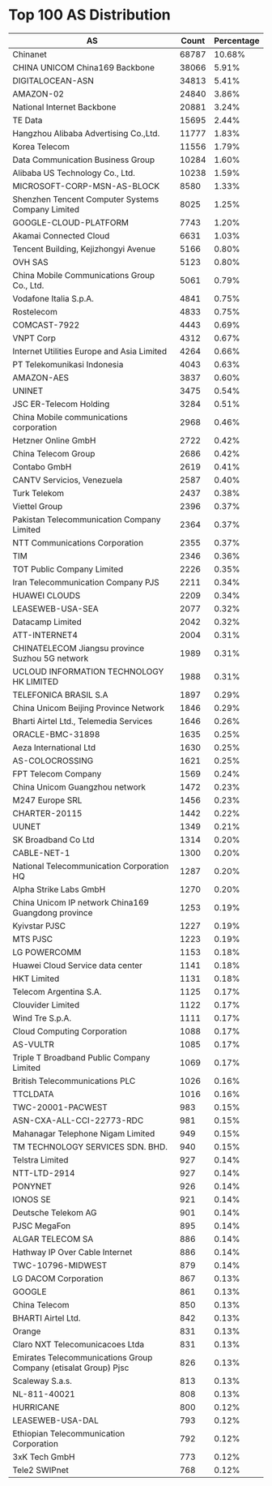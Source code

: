 # Top 100 AS Distribution
| AS | Count | Percentage |
|----|----|----|
| Chinanet | 68787 | 10.68% |
| CHINA UNICOM China169 Backbone | 38066 | 5.91% |
| DIGITALOCEAN-ASN | 34813 | 5.41% |
| AMAZON-02 | 24840 | 3.86% |
| National Internet Backbone | 20881 | 3.24% |
| TE Data | 15695 | 2.44% |
| Hangzhou Alibaba Advertising Co.,Ltd. | 11777 | 1.83% |
| Korea Telecom | 11556 | 1.79% |
| Data Communication Business Group | 10284 | 1.60% |
| Alibaba US Technology Co., Ltd. | 10238 | 1.59% |
| MICROSOFT-CORP-MSN-AS-BLOCK | 8580 | 1.33% |
| Shenzhen Tencent Computer Systems Company Limited | 8025 | 1.25% |
| GOOGLE-CLOUD-PLATFORM | 7743 | 1.20% |
| Akamai Connected Cloud | 6631 | 1.03% |
| Tencent Building, Kejizhongyi Avenue | 5166 | 0.80% |
| OVH SAS | 5123 | 0.80% |
| China Mobile Communications Group Co., Ltd. | 5061 | 0.79% |
| Vodafone Italia S.p.A. | 4841 | 0.75% |
| Rostelecom | 4833 | 0.75% |
| COMCAST-7922 | 4443 | 0.69% |
| VNPT Corp | 4312 | 0.67% |
| Internet Utilities Europe and Asia Limited | 4264 | 0.66% |
| PT Telekomunikasi Indonesia | 4043 | 0.63% |
| AMAZON-AES | 3837 | 0.60% |
| UNINET | 3475 | 0.54% |
| JSC ER-Telecom Holding | 3284 | 0.51% |
| China Mobile communications corporation | 2968 | 0.46% |
| Hetzner Online GmbH | 2722 | 0.42% |
| China Telecom Group | 2686 | 0.42% |
| Contabo GmbH | 2619 | 0.41% |
| CANTV Servicios, Venezuela | 2587 | 0.40% |
| Turk Telekom | 2437 | 0.38% |
| Viettel Group | 2396 | 0.37% |
| Pakistan Telecommunication Company Limited | 2364 | 0.37% |
| NTT Communications Corporation | 2355 | 0.37% |
| TIM | 2346 | 0.36% |
| TOT Public Company Limited | 2226 | 0.35% |
| Iran Telecommunication Company PJS | 2211 | 0.34% |
| HUAWEI CLOUDS | 2209 | 0.34% |
| LEASEWEB-USA-SEA | 2077 | 0.32% |
| Datacamp Limited | 2042 | 0.32% |
| ATT-INTERNET4 | 2004 | 0.31% |
| CHINATELECOM Jiangsu province Suzhou 5G network | 1989 | 0.31% |
| UCLOUD INFORMATION TECHNOLOGY HK LIMITED | 1988 | 0.31% |
| TELEFONICA BRASIL S.A | 1897 | 0.29% |
| China Unicom Beijing Province Network | 1846 | 0.29% |
| Bharti Airtel Ltd., Telemedia Services | 1646 | 0.26% |
| ORACLE-BMC-31898 | 1635 | 0.25% |
| Aeza International Ltd | 1630 | 0.25% |
| AS-COLOCROSSING | 1621 | 0.25% |
| FPT Telecom Company | 1569 | 0.24% |
| China Unicom Guangzhou network | 1472 | 0.23% |
| M247 Europe SRL | 1456 | 0.23% |
| CHARTER-20115 | 1442 | 0.22% |
| UUNET | 1349 | 0.21% |
| SK Broadband Co Ltd | 1314 | 0.20% |
| CABLE-NET-1 | 1300 | 0.20% |
| National Telecommunication Corporation HQ | 1287 | 0.20% |
| Alpha Strike Labs GmbH | 1270 | 0.20% |
| China Unicom IP network China169 Guangdong province | 1253 | 0.19% |
| Kyivstar PJSC | 1227 | 0.19% |
| MTS PJSC | 1223 | 0.19% |
| LG POWERCOMM | 1153 | 0.18% |
| Huawei Cloud Service data center | 1141 | 0.18% |
| HKT Limited | 1131 | 0.18% |
| Telecom Argentina S.A. | 1125 | 0.17% |
| Clouvider Limited | 1122 | 0.17% |
| Wind Tre S.p.A. | 1111 | 0.17% |
| Cloud Computing Corporation | 1088 | 0.17% |
| AS-VULTR | 1085 | 0.17% |
| Triple T Broadband Public Company Limited | 1069 | 0.17% |
| British Telecommunications PLC | 1026 | 0.16% |
| TTCLDATA | 1016 | 0.16% |
| TWC-20001-PACWEST | 983 | 0.15% |
| ASN-CXA-ALL-CCI-22773-RDC | 981 | 0.15% |
| Mahanagar Telephone Nigam Limited | 949 | 0.15% |
| TM TECHNOLOGY SERVICES SDN. BHD. | 940 | 0.15% |
| Telstra Limited | 927 | 0.14% |
| NTT-LTD-2914 | 927 | 0.14% |
| PONYNET | 926 | 0.14% |
| IONOS SE | 921 | 0.14% |
| Deutsche Telekom AG | 901 | 0.14% |
| PJSC MegaFon | 895 | 0.14% |
| ALGAR TELECOM SA | 886 | 0.14% |
| Hathway IP Over Cable Internet | 886 | 0.14% |
| TWC-10796-MIDWEST | 879 | 0.14% |
| LG DACOM Corporation | 867 | 0.13% |
| GOOGLE | 861 | 0.13% |
| China Telecom | 850 | 0.13% |
| BHARTI Airtel Ltd. | 842 | 0.13% |
| Orange | 831 | 0.13% |
| Claro NXT Telecomunicacoes Ltda | 831 | 0.13% |
| Emirates Telecommunications Group Company (etisalat Group) Pjsc | 826 | 0.13% |
| Scaleway S.a.s. | 813 | 0.13% |
| NL-811-40021 | 808 | 0.13% |
| HURRICANE | 800 | 0.12% |
| LEASEWEB-USA-DAL | 793 | 0.12% |
| Ethiopian Telecommunication Corporation | 792 | 0.12% |
| 3xK Tech GmbH | 773 | 0.12% |
| Tele2 SWIPnet | 768 | 0.12% |
